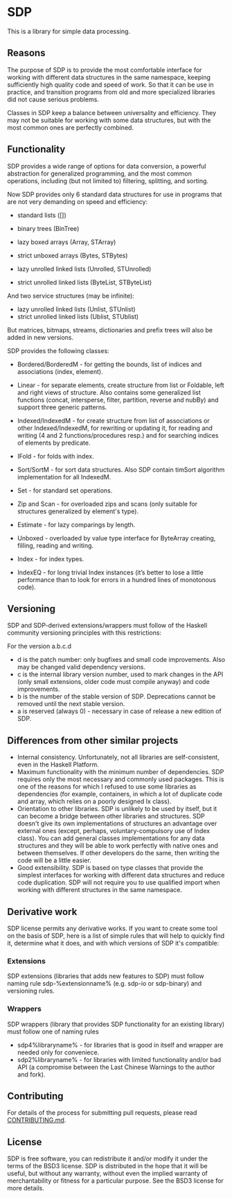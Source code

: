 # SDP

This is a library for simple data processing.

## Reasons

The purpose of SDP is to provide the most comfortable interface for working with
different data structures in the same namespace, keeping sufficiently high
quality code and speed of work. So that it can be use in practice, and
transition programs from old and more specialized libraries did not cause
serious problems.

Classes in SDP keep a balance between universality and efficiency. They may not
be suitable for working with some data structures, but with the most common ones
are perfectly combined.

## Functionality

SDP provides a wide range of options for data conversion, a powerful abstraction
for generalized programming, and the most common operations, including (but not
limited to) filtering, splitting, and sorting.

Now SDP provides only 6 standard data structures for use in programs that are
not very demanding on speed and efficiency:

- standard lists ([])
- binary trees   (BinTree)

- lazy    boxed  arrays (Array, STArray)
- strict unboxed arrays (Bytes, STBytes)

- lazy   unrolled linked lists (Unrolled, STUnrolled)
- strict unrolled linked lists (ByteList, STByteList)

And two service structures (may be infinite):

- lazy   unrolled linked lists (Unlist, STUnlist)
- strict unrolled linked lists (Ublist, STUblist)

But matrices, bitmaps, streams, dictionaries and prefix trees will also be added
in new versions.

SDP provides the following classes:

- Bordered/BorderedM - for getting the bounds, list of indices and associations
(index, element).
- Linear - for separate elements, create structure from list or Foldable, left
and right views of structure. Also contains some generalized list functions
(concat, intersperse, filter, partition, reverse and nubBy) and support three
generic patterns.
- Indexed/IndexedM - for create structure from list of associations or other
Indexed/IndexedM, for rewriting or updating it, for reading and writing (4 and 2
functions/procedures resp.) and for searching indices of elements by predicate.
- IFold - for folds with index.
- Sort/SortM - for sort data structures. Also SDP contain timSort algorithm
implementation for all IndexedM.
- Set - for standard set operations.

- Zip and Scan - for overloaded zips and scans (only suitable for structures
generalized by element's type).

- Estimate - for lazy comparings by length.
- Unboxed - overloaded by value type interface for ByteArray creating, filling,
reading and writing.
- Index - for index types.
- IndexEQ - for long trivial Index instances (it’s better to lose a little
performance than to look for errors in a hundred lines of monotonous code).

## Versioning

SDP and SDP-derived extensions/wrappers must follow of the Haskell community
versioning principles with this restrictions:

For the version a.b.c.d
* d is the patch number: only bugfixes and small code improvements. Also may be
changed valid dependency versions.
* c is the internal library version number, used to mark changes in the API
(only small extensions, older code must compile anyway) and code improvements.
* b is the number of the stable version of SDP. Deprecations cannot be
removed until the next stable version.
* a is reserved (always 0) - necessary in case of release a new edition of SDP.

## Differences from other similar projects

* Internal consistency. Unfortunately, not all libraries are self-consistent,
even in the Haskell Platform.
* Maximum functionality with the minimum number of dependencies. SDP requires
only the most necessary and commonly used packages. This is one of the reasons
for which I refused to use some libraries as dependencies (for example,
containers, in which a lot of duplicate code and array, which relies on a poorly
designed Ix class).
* Orientation to other libraries. SDP is unlikely to be used by itself, but it
can become a bridge between other libraries and structures. SDP doesn't give its
own implementations of structures an advantage over external ones (except,
perhaps, voluntary-compulsory use of Index class). You can add general classes
implementations for any data structures and they will be able to work perfectly
with native ones and between themselves. If other developers do the same, then
writing the code will be a little easier.
* Good extensibility. SDP is based on type classes that provide the simplest
interfaces for working with different data structures and reduce code
duplication. SDP will not require you to use qualified import when working with
different structures in the same namespace.

## Derivative work

SDP license permits any derivative works. If you want to create some tool on the
basis of SDP, here is a list of simple rules that will help to quickly find it,
determine what it does, and with which versions of SDP it's compatible:

### Extensions

SDP extensions (libraries that adds new features to SDP) must follow naming rule
sdp-%extensionname% (e.g. sdp-io or sdp-binary) and versioning rules.

### Wrappers

SDP wrappers (library that provides SDP functionality for an existing library)
must follow one of naming rules
* sdp4%libraryname% - for libraries that is good in itself and wrapper are
needed only for conveniece.
* sdp2%libraryname% - for libraries with limited functionality and/or bad API
(a compromise between the Last Chinese Warnings to the author and fork).

## Contributing

For details of the process for submitting pull requests, please read
[CONTRIBUTING.md](https://github.com/andreymulik/sdp/blob/master/CONTRIBUTING.md).

## License

SDP is free software, you can redistribute it and/or modify it under the
terms of the BSD3 license.
SDP is distributed in the hope that it will be useful, but without any
warranty, without even the implied warranty of merchantability or fitness for
a particular purpose. See the BSD3 license for more details.
